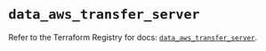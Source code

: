 # `data_aws_transfer_server`

Refer to the Terraform Registry for docs: [`data_aws_transfer_server`](https://registry.terraform.io/providers/hashicorp/aws/6.11.0/docs/data-sources/transfer_server).
